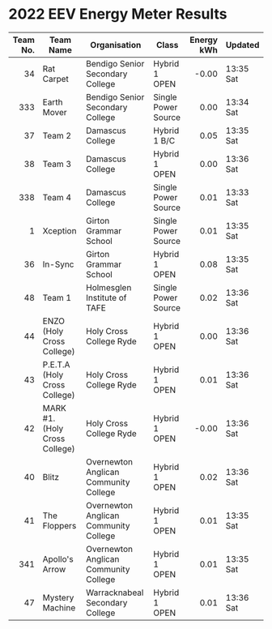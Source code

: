 # 2022 EEV Energy Meter Results
|Team No.|Team Name|Organisation|Class|Energy kWh|Updated|
|---:|---|---|---|---:|---|
|34|Rat Carpet|Bendigo Senior Secondary College|Hybrid 1 OPEN|-0.00|13:35 Sat|
|333|Earth Mover|Bendigo Senior Secondary College|Single Power Source|0.00|13:34 Sat|
|37|Team 2|Damascus College|Hybrid 1 B/C|0.05|13:35 Sat|
|38|Team 3|Damascus College|Hybrid 1 OPEN|0.00|13:36 Sat|
|338|Team 4|Damascus College|Single Power Source|0.01|13:33 Sat|
|1|Xception|Girton Grammar School|Single Power Source|0.01|13:35 Sat|
|36|In-Sync|Girton Grammar School|Hybrid 1 OPEN|0.08|13:35 Sat|
|48|Team 1|Holmesglen Institute of TAFE|Single Power Source|0.02|13:36 Sat|
|44|ENZO (Holy Cross College)|Holy Cross College Ryde|Hybrid 1 OPEN|0.00|13:36 Sat|
|43|P.E.T.A (Holy Cross College)|Holy Cross College Ryde|Hybrid 1 OPEN|0.01|13:36 Sat|
|42|MARK #1. (Holy Cross College)|Holy Cross College Ryde|Hybrid 1 OPEN|-0.00|13:36 Sat|
|40|Blitz|Overnewton Anglican Community College|Hybrid 1 OPEN|0.02|13:36 Sat|
|41|The Floppers|Overnewton Anglican Community College|Hybrid 1 OPEN|0.01|13:35 Sat|
|341|Apollo's Arrow|Overnewton Anglican Community College|Hybrid 1 OPEN|0.01|13:35 Sat|
|47|Mystery Machine|Warracknabeal Secondary College|Hybrid 1 OPEN|0.01|13:36 Sat|
